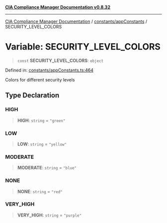[**CIA Compliance Manager Documentation v0.8.32**](../../../README.md)

***

[CIA Compliance Manager Documentation](../../../modules.md) / [constants/appConstants](../README.md) / SECURITY\_LEVEL\_COLORS

# Variable: SECURITY\_LEVEL\_COLORS

> `const` **SECURITY\_LEVEL\_COLORS**: `object`

Defined in: [constants/appConstants.ts:464](https://github.com/Hack23/cia-compliance-manager/blob/0dc9a11e510cc2f2986e7debe532892627f2b00f/src/constants/appConstants.ts#L464)

Colors for different security levels

## Type Declaration

### HIGH

> **HIGH**: `string` = `"green"`

### LOW

> **LOW**: `string` = `"yellow"`

### MODERATE

> **MODERATE**: `string` = `"blue"`

### NONE

> **NONE**: `string` = `"red"`

### VERY\_HIGH

> **VERY\_HIGH**: `string` = `"purple"`

